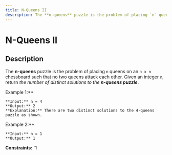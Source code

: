 ```yaml
---
title: N-Queens II
description: The **n-queens** puzzle is the problem of placing `n` queens on an `n x n` chessboard such that no t
---
```

# N-Queens II
## Description
The **n-queens** puzzle is the problem of placing `n` queens on an `n x n` chessboard such that no two queens attack each other.
Given an integer `n`, return *the number of distinct solutions to the **n-queens puzzle***.
 
Example 1:**

```
**Input:** n = 4
**Output:** 2
**Explanation:** There are two distinct solutions to the 4-queens puzzle as shown.
```
Example 2:**
```
**Input:** n = 1
**Output:** 1
```
 
**Constraints:**
	`1 

